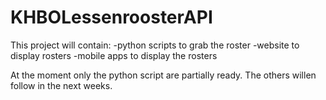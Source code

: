 KHBOLessenroosterAPI
====================

This project will contain:
  -python scripts to grab the roster
  -website to display rosters 
  -mobile apps to display the rosters
  
At the moment only the python script are partially ready.
The others willen follow in the next weeks.
